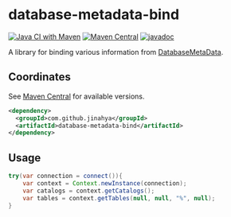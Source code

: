 # database-metadata-bind

[![Java CI with Maven](https://github.com/jinahya/database-metadata-bind/actions/workflows/maven.yml/badge.svg)](https://github.com/jinahya/database-metadata-bind/actions/workflows/maven.yml)
[![Maven Central](https://img.shields.io/maven-central/v/com.github.jinahya/database-metadata-bind)](https://search.maven.org/artifact/com.github.jinahya/database-metadata-bind)
[![javadoc](https://javadoc.io/badge2/com.github.jinahya/database-metadata-bind/javadoc.svg)](https://javadoc.io/doc/com.github.jinahya/database-metadata-bind)

A library for binding various information
from [DatabaseMetaData](http://docs.oracle.com/javase/8/docs/api/java/sql/DatabaseMetaData.html).

## Coordinates

See [Maven Central](https://search.maven.org/artifact/com.github.jinahya/database-metadata-bind) for available versions.

```xml
<dependency>
  <groupId>com.github.jinahya</groupId>
  <artifactId>database-metadata-bind</artifactId>
</dependency>
```

## Usage

```java
try(var connection = connect()){
    var context = Context.newInstance(connection);
    var catalogs = context.getCatalogs();
    var tables = context.getTables(null, null, "%", null);
}
```
